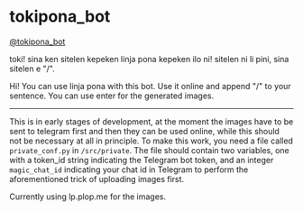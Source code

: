 # tokipona_bot

[@tokipona_bot](t.me/tokipona_bot)

toki! sina ken sitelen kepeken linja pona kepeken ilo ni! sitelen ni li pini, sina sitelen e "/".

Hi! You can use linja pona with this bot. Use it online and append "/" to your sentence. You can use enter for the generated images.

---

This is in early stages of development, at the moment the images have to be sent to telegram first and then they can be used online, while this should not be necessary at all in principle. To make this work, you need a file called `private_conf.py` in `/src/private`. The file should contain two variables, one with a token_id string indicating the Telegram bot token, and an integer `magic_chat_id` indicating your chat id in Telegram to perform the aforementioned trick of uploading images first.

Currently using lp.plop.me for the images. 
